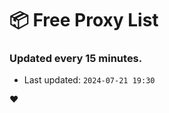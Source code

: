 # :package: Free Proxy List
### Updated every 15 minutes.

- Last updated: `2024-07-21 19:30`

:heart:
